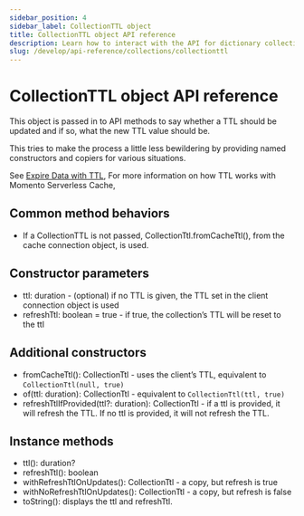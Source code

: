 ```yaml
---
sidebar_position: 4
sidebar_label: CollectionTTL object
title: CollectionTTL object API reference
description: Learn how to interact with the API for dictionary collection data types in Momento Serverless Cache.
slug: /develop/api-reference/collections/collectionttl
---
```


# CollectionTTL object API reference

This object is passed in to API methods to say whether a TTL should be updated and if so, what the new TTL value should be.

This tries to make the process a little less bewildering by providing named constructors and copiers for various situations.

See [Expire Data with TTL](../../../learn/how-it-works/expire-data-with-ttl), For more information on how TTL works with Momento Serverless Cache, 

## Common method behaviors

- If a CollectionTTL is not passed, CollectionTtl.fromCacheTtl(), from the cache connection object, is used.

## Constructor parameters

- ttl: duration - (optional) if no TTL is given, the TTL set in the client connection object is used
- refreshTtl: boolean = true - if true, the collection’s TTL will be reset to the ttl

## Additional constructors

- fromCacheTtl(): CollectionTtl - uses the client’s TTL, equivalent to `CollectionTtl(null, true)`
- of(ttl: duration): CollectionTtl - equivalent to `CollectionTtl(ttl, true)`
- refreshTtlIfProvided(ttl?: duration): CollectionTtl - if a ttl is provided, it will refresh the TTL. If no ttl is provided, it will not refresh the TTL.

## Instance methods

- ttl(): duration?
- refreshTtl(): boolean
- withRefreshTtlOnUpdates(): CollectionTtl - a copy, but refresh is true
- withNoRefreshTtlOnUpdates(): CollectionTtl - a copy, but refresh is false
- toString(): displays the ttl and refreshTtl.